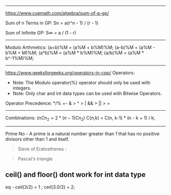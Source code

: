 *****
https://www.cuemath.com/algebra/sum-of-a-gp/

Sum of n Terms in GP:
Sn = a(r^n - 1) / (r - 1)

Sum of Infinite GP: 
S∞ = a / (1 - r)


*****
Modulo Arthmetics: 
(a+b)%M = (a%M + b%M)%M;
(a-b)%M = (a%M - b%M + M)%M;
(a*b)%M = (a%M * b%M)%M;
(a/b)%M = (a%M * b^-1%M)%M;


*****
https://www.geeksforgeeks.org/operators-in-cpp/
Operators:
- Note: The Modulo operator(%) operator should only be used with integers.
- Note: Only char and int data types  can be used with Bitwise Operators.

Operator Precedence:
*/% 
+-
& > ^ > |
&& > || > =
*****
Combinations:
$(nCn_2= 2*(n-1)Cn_2)$
C(n,k) = C(n, k-1) * (n - k + 1) / k;
*****
Prime No - A prime is a natural number greater than 1 that has no positive divisors other than 1 and itself.
> Sieve of Eratosthenes :

> Pascal's triangle

## ceil() and floor() dont work for int data type 
eq - ceil(3/2) = 1 ; ceil(3.0/2) = 2; 